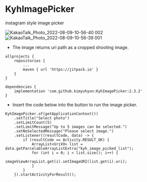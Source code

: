 # KyhImagePicker
instagram style image picker

![KakaoTalk_Photo_2022-08-09-10-56-40 002](https://user-images.githubusercontent.com/29136588/183547138-8cf9168c-7a13-451e-9a01-cdf043447be0.jpeg)
![KakaoTalk_Photo_2022-08-09-10-56-39 001](https://user-images.githubusercontent.com/29136588/183547144-9315d0d7-8f1d-4e33-a916-12e915e20bed.jpeg)

- The image returns uri path as a cropped shooting image.

```
allprojects {
    repositories {
        ...
        maven { url 'https://jitpack.io' }
    }
}
```

```
dependencies {
    implementation 'com.github.kimyuhyun:KyhImagePicker:2.3.2'
}
```


- Insert the code below into the button to run the image picker.
```
KyhImagePicker.of(getApplicationContext())
    .setTitle("Select photo")
    .setLimitCount(5)
    .setLimitMessage("Up to 5 images can be selected.")
    .setNoSelectedMessage("Please select image.")
    .setListener((resultCode, data) -> {
        if (resultCode == Activity.RESULT_OK) {
            ArrayList<UriVO> list = data.getParcelableArrayListExtra("kyh_image_picked_list");
            for (int i = 0; i < list.size(); i++) {
                imageViewArrayList.get(i).setImageURI(list.get(i).uri);
            }
        }
    }).startActivityForResult();
```


